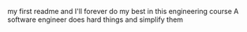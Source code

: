 my first readme and I'll forever do my best in this engineering course
A software engineer does hard things and simplify them
